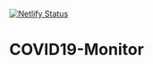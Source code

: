 [![Netlify Status](https://api.netlify.com/api/v1/badges/10f13fbf-5bac-4f53-9409-ed87f78090ba/deploy-status)](https://app.netlify.com/sites/inspiring-hopper-792132/deploys)

# COVID19-Monitor
